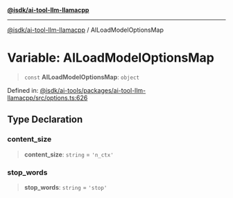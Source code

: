 [**@isdk/ai-tool-llm-llamacpp**](../README.md)

***

[@isdk/ai-tool-llm-llamacpp](../globals.md) / AILoadModelOptionsMap

# Variable: AILoadModelOptionsMap

> `const` **AILoadModelOptionsMap**: `object`

Defined in: [@isdk/ai-tools/packages/ai-tool-llm-llamacpp/src/options.ts:626](https://github.com/isdk/ai-tool-llm-llamacpp.js/blob/17d967afd0fac7d88c746125459fe87825a001bb/src/options.ts#L626)

## Type Declaration

### content\_size

> **content\_size**: `string` = `'n_ctx'`

### stop\_words

> **stop\_words**: `string` = `'stop'`
